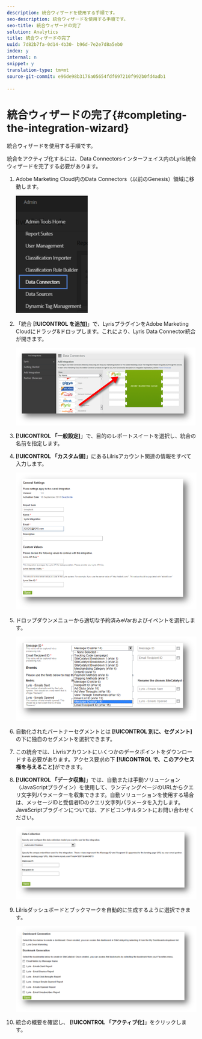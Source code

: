 ```yaml
---
description: 統合ウィザードを使用する手順です。
seo-description: 統合ウィザードを使用する手順です。
seo-title: 統合ウィザードの完了
solution: Analytics
title: 統合ウィザードの完了
uuid: 7d82b7fa-0d14-4b30- b96d-7e2e7d8a5eb0
index: y
internal: n
snippet: y
translation-type: tm+mt
source-git-commit: e96de98b3176a05654fdf697210f992b0fd4adb1

---
```



# 統合ウィザードの完了{#completing-the-integration-wizard}

統合ウィザードを使用する手順です。

統合をアクティブ化するには、Data Connectorsインターフェイス内のLyris統合ウィザードを完了する必要があります。

1. Adobe Marketing Cloud内のData Connectors（以前のGenesis）領域に移動します。

   ![](assets/data_connectors.png)

1. 「統合 **[!UICONTROL を追加]**」で、LyrisプラグインをAdobe Marketing Cloudにドラッグ&amp;ドロップします。これにより、Lyris Data Connector統合が開きます。

   ![](assets/add_integration.png)

1. **[!UICONTROL 「一般設定]**」で、目的のレポートスイートを選択し、統合の名前を指定します。
1. **[!UICONTROL 「カスタム値]**」にあるLilrisアカウント関連の情報をすべて入力します。

   ![](assets/general_settings.png)

1. ドロップダウンメニューから適切な予約済みeVarおよびイベントを選択します。

   ![](assets/variable_mapping.png)

1. 自動化されたパートナーセグメントとは **[!UICONTROL 別に、セグメント]** の下に独自のセグメントを選択できます。
1. この統合では、Livrisアカウントにいくつかのデータポイントをダウンロードする必要があります。アクセス要求の下 **[!UICONTROL で、このアクセス権を与えること]**&#x200B;ができます。
1. **[!UICONTROL 「データ収集]**」では、自動または手動ソリューション（JavaScriptプラグイン）を使用して、ランディングページのURLからクエリ文字列パラメーターを収集できます。自動ソリューションを使用する場合は、メッセージIDと受信者IDのクエリ文字列パラメータを入力します。JavaScriptプラグインについては、アドビコンサルタントにお問い合わせください。

   ![](assets/data_collection.png)

1. Lilrisダッシュボードとブックマークを自動的に生成するように選択できます。

   ![](assets/dashboard_generation.png)

1. 統合の概要を確認し、 **[!UICONTROL 「アクティブ化]**」をクリックします。
